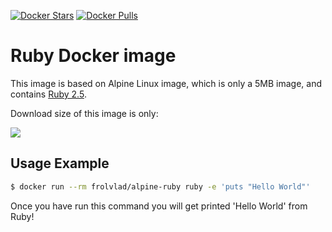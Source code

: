 [![Docker Stars](https://img.shields.io/docker/stars/frolvlad/alpine-ruby.svg?style=flat-square)](https://hub.docker.com/r/frolvlad/alpine-ruby/)
[![Docker Pulls](https://img.shields.io/docker/pulls/frolvlad/alpine-ruby.svg?style=flat-square)](https://hub.docker.com/r/frolvlad/alpine-ruby/)


Ruby Docker image
=================

This image is based on Alpine Linux image, which is only a 5MB image, and contains
[Ruby 2.5](https://www.ruby-lang.org/).

Download size of this image is only:

[![](https://images.microbadger.com/badges/image/frolvlad/alpine-ruby.svg)](http://microbadger.com/images/frolvlad/alpine-ruby "Get your own image badge on microbadger.com")


Usage Example
-------------

```bash
$ docker run --rm frolvlad/alpine-ruby ruby -e 'puts "Hello World"'
```

Once you have run this command you will get printed 'Hello World' from Ruby!
